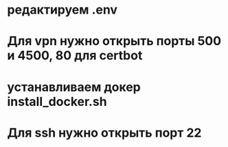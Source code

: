 # редактируем .env

# Для vpn нужно открыть порты 500 и 4500, 80 для certbot

# устанавливаем докер install_docker.sh

# Для ssh нужно открыть порт 22

